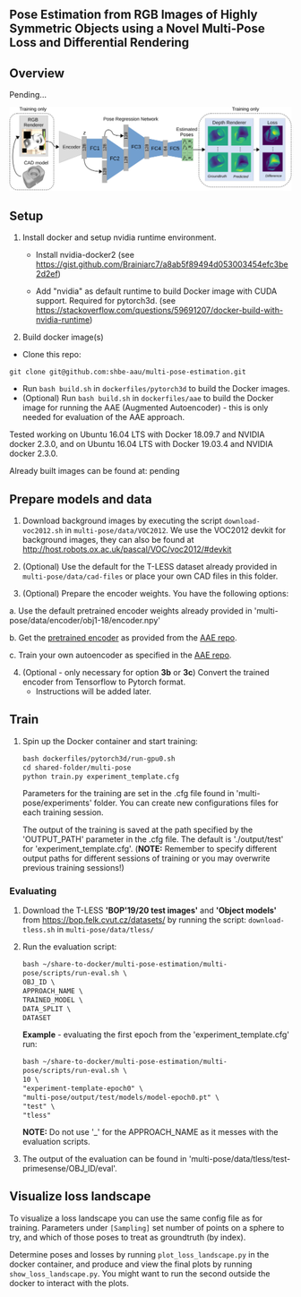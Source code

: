 ## Pose  Estimation  from  RGB  Images  of  Highly  Symmetric  Objects using  a  Novel  Multi-Pose  Loss  and  Differential  Rendering

## Overview

Pending...

<p align="center">
<img src='docs/overview.svg' width='800'>
<p>

## Setup

1) Install docker and setup nvidia runtime environment.
   - Install nvidia-docker2
     (see https://gist.github.com/Brainiarc7/a8ab5f89494d053003454efc3be2d2ef)

   - Add "nvidia" as default runtime to build Docker image with CUDA support. Required for pytorch3d. (see https://stackoverflow.com/questions/59691207/docker-build-with-nvidia-runtime)

2) Build docker image(s)

  - Clone this repo:
   ```
   git clone git@github.com:shbe-aau/multi-pose-estimation.git
   ```


   - Run `bash build.sh` in `dockerfiles/pytorch3d` to build the Docker images.
   - (Optional) Run `bash build.sh` in `dockerfiles/aae` to build the Docker image for running the AAE (Augmented Autoencoder) - this is only needed for evaluation of the AAE approach.

Tested working on Ubuntu 16.04 LTS with Docker 18.09.7 and NVIDIA docker 2.3.0, and on Ubuntu 16.04 LTS with Docker 19.03.4 and NVIDIA docker 2.3.0.

Already built images can be found at: pending

## Prepare models and data

1) Download background images by executing the script `download-voc2012.sh` in `multi-pose/data/VOC2012`. We use the VOC2012 devkit for background images, they can also be found at http://host.robots.ox.ac.uk/pascal/VOC/voc2012/#devkit

2) (Optional) Use the default for the T-LESS dataset already provided in `multi-pose/data/cad-files` or place your own CAD files in this folder.

3) (Optional) Prepare the encoder weights. You have the following options:

  a. Use the default pretrained encoder weights already provided in 'multi-pose/data/encoder/obj1-18/encoder.npy'

  b. Get the [pretrained encoder](https://dlrmax.dlr.de/get/b42e7289-7558-5da0-8f26-4c472ad830a9/) as provided from the [AAE repo](https://github.com/DLR-RM/AugmentedAutoencoder/tree/multipath).

  c. Train your own autoencoder as specified in the [AAE repo](https://github.com/DLR-RM/AugmentedAutoencoder/tree/multipath).

4) (Optional - only necessary for option __3b__ or __3c__) Convert the trained encoder from Tensorflow to Pytorch format.
   - Instructions will be added later.

## Train

1) Spin up the Docker container and start training:
   ```
   bash dockerfiles/pytorch3d/run-gpu0.sh
   cd shared-folder/multi-pose
   python train.py experiment_template.cfg
   ```
   Parameters for the training are set in the .cfg file found in 'multi-pose/experiments' folder. You can create new configurations files for each training session.

   The output of the training is saved at the path specified by the 'OUTPUT_PATH' parameter in the .cfg file. The default is './output/test' for 'experiment_template.cfg'. (__NOTE:__ Remember to specify different output paths for different sessions of training or you may overwrite previous training sessions!)


### Evaluating

1) Download the T-LESS __'BOP'19/20 test images'__ and __'Object models'__ from https://bop.felk.cvut.cz/datasets/ by running the script: `download-tless.sh` in `multi-pose/data/tless/`

2) Run the evaluation script:
   ```
   bash ~/share-to-docker/multi-pose-estimation/multi-pose/scripts/run-eval.sh \
   OBJ_ID \
   APPROACH_NAME \
   TRAINED_MODEL \
   DATA_SPLIT \
   DATASET
   ```
   __Example__ - evaluating the first epoch from the 'experiment_template.cfg' run:
   ```
   bash ~/share-to-docker/multi-pose-estimation/multi-pose/scripts/run-eval.sh \
   10 \
   "experiment-template-epoch0" \
   "multi-pose/output/test/models/model-epoch0.pt" \
   "test" \
   "tless"
   ```
   __NOTE:__ Do not use '_' for the APPROACH_NAME as it messes with the evaluation scripts.

4) The output of the evaluation can be found in 'multi-pose/data/tless/test-primesense/OBJ_ID/eval'.

## Visualize loss landscape

To visualize a loss landscape you can use the same config file as for training. Parameters under `[Sampling]` set number of points on a sphere to try, and which of those poses to treat as groundtruth (by index).

Determine poses and losses by running `plot_loss_landscape.py` in the docker container, and produce and view the final plots by running `show_loss_landscape.py`. You might want to run the second outside the docker to interact with the plots.
